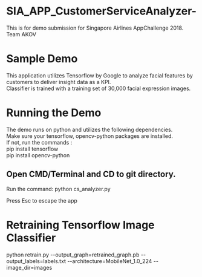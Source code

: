 # SIA_APP_CustomerServiceAnalyzer-
This is for demo submission for Singapore Airlines AppChallenge 2018. Team AKOV

# Sample Demo
This application utilizes Tensorflow by Google to analyze facial features by customers to deliver insight data as a KPI.\
Classifier is trained with a training set of 30,000 facial expression images.

# Running the Demo
The demo runs on python and utilizes the following dependencies. \
Make sure your tensorflow, opencv-python packages are installed. \
If not, run the commands : \
pip install tensorflow \
pip install opencv-python

## Open CMD/Terminal and CD to git directory.
Run the command: python cs_analyzer.py

Press Esc to escape the app

# Retraining Tensorflow Image Classifier
python retrain.py --output_graph=retrained_graph.pb --output_labels=labels.txt --architecture=MobileNet_1.0_224 --image_dir=images


